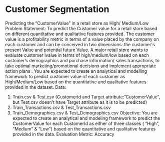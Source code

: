 # Customer Segmentation
Predicting the “CustomerValue” in a retail store as High/
Medium/Low
Problem Statement:
To predict the Customer value for a retail store based on different quantitative
and qualitative features provided.
The customer value is a profitability metric in terms of a value placed by the company on each
customer and can be conceived in two dimensions: the customer's present Value and potential
future Value.
A major retail store wants to evaluate customer lvalue in terms of high/medium/low based on each
customer’s demographics and purchase information/ sales transactions, to take optimal
marketing/promotional decisions and implement appropriate action plans .
You are expected to create an analytical and modelling framework to predict customer value of each
customer as High/Medium/Low based on the quantitative and qualitative features provided in the
dataset.
Data:
1. Train.csv & Test.csv (CustomerId and Target
attribute:”CustomerValue”, but Test.csv doesn’t have Target attribute as
it is to be predicted)
2. Train_Transactions.csv & Test_Transactions.csv
3. Train_Demographics.csv & Test_Demographics.csv
Objective:
You are expected to create an analytical and modeling framework to
predict the CustomerValue for each CustomerId as either of three classes
( “High”, “Medium” & “Low”) based on the quantitative and
qualitative features provided in the data.
Evaluation Metric: Accuracy


